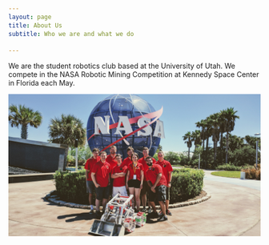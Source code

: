 ```yaml
---
layout: page
title: About Us
subtitle: Who we are and what we do

---
```



We are the student robotics club based at the University of Utah. We compete in
the NASA Robotic Mining Competition at Kennedy Space Center in Florida each May.


<!-- 2017 -->
![](/img/meatball_2017.jpg)
<!-- 2016
![](/img/meatball_2016.jpg) -->
